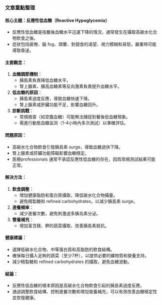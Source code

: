 ### 文章重點整理

#### 核心主題：反應性低血糖（Reactive Hypoglycemia）
- 反應性低血糖是指餐後血糖水平迅速下降的情況，通常發生在攝取高碳水化合物飲食之後。
- 症狀包括疲倦、腦 fog、頭暈、對甜食的渴望、視力模糊和易怒，嚴重時可能導致昏迷。

#### 主要觀念：
1. **血糖調節機制**：
   - 胰島素負責降低血糖水平。
   - 腎上腺素、胰高血糖素等反向激素負責提升血糖水平。
2. **低血糖的原因**：
   - 胰島素過度反應，導致血糖快速下降。
   - 腎上腺素或肝臟功能不足，影響血糖回升。
3. **診斷挑戰**：
   - 常規檢查（如空腹血糖）可能無法捕捉到餐後低血糖現象。
   - 需進行動態血糖监测（1-4小時內多次測試）以準確評估。

#### 問題原因：
- 高碳水化合物飲食引發胰島素 surge，導致血糖過快下降。
- 腎上腺素或肝臟功能障礙影響血糖穩定。
- 医療professionals 通常不承認反應性低血糖的存在，因爲常規測試結果可能正常。

#### 解決方法：
1. **飲食調整**：
   - 增加健康脂肪和蛋白質攝取，降低碳水化合物攝量。
   - 避免精製糖和 refined carbohydrates，以減少胰島素 surge。
2. **進餐頻率**：
   - 減少進餐次數，避免刺激過多胰岛素分泌。
3. **營養補充**：
   - 增加富含鎂、鉀的蔬菜攝取，改善胰島素抵抗。

#### 健康建議：
- 選擇低碳水化合物、中等蛋白質和高脂肪的飲食結構。
- 確保每日攝入足夠的蔬菜（至少7杯），以提供必要的礦物質和營養支持。
- 減少精製糖和 refined carbohydrates 的攝取，避免血糖波動。

#### 結論：
- 反應性低血糖的根本原因是高碳水化合物飲食引起的胰島素過度反應。
- 通過調整飲食結構、控制進餐次數和增加營養補充，可以有效改善血糖穩定性並恢復健康。